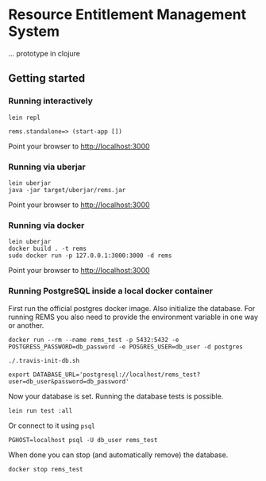 # Resource Entitlement Management System

... prototype in clojure

## Getting started

### Running interactively

```
lein repl

rems.standalone=> (start-app [])
```

Point your browser to <http://localhost:3000>

### Running via uberjar

```
lein uberjar
java -jar target/uberjar/rems.jar
```

Point your browser to <http://localhost:3000>

### Running via docker

```
lein uberjar
docker build . -t rems
sudo docker run -p 127.0.0.1:3000:3000 -d rems
```

Point your browser to <http://localhost:3000>

### Running PostgreSQL inside a local docker container

First run the official postgres docker image. Also initialize the database. For running REMS you also need to provide the environment variable in one way or another.

```
docker run --rm --name rems_test -p 5432:5432 -e POSTGRESS_PASSWORD=db_password -e POSGRES_USER=db_user -d postgres

./.travis-init-db.sh

export DATABASE_URL='postgresql://localhost/rems_test?user=db_user&password=db_password'
```

Now your database is set. Running the database tests is possible.

```
lein run test :all
```

Or connect to it using `psql`

```
PGHOST=localhost psql -U db_user rems_test
```

When done you can stop (and automatically remove) the database.

```
docker stop rems_test
```

